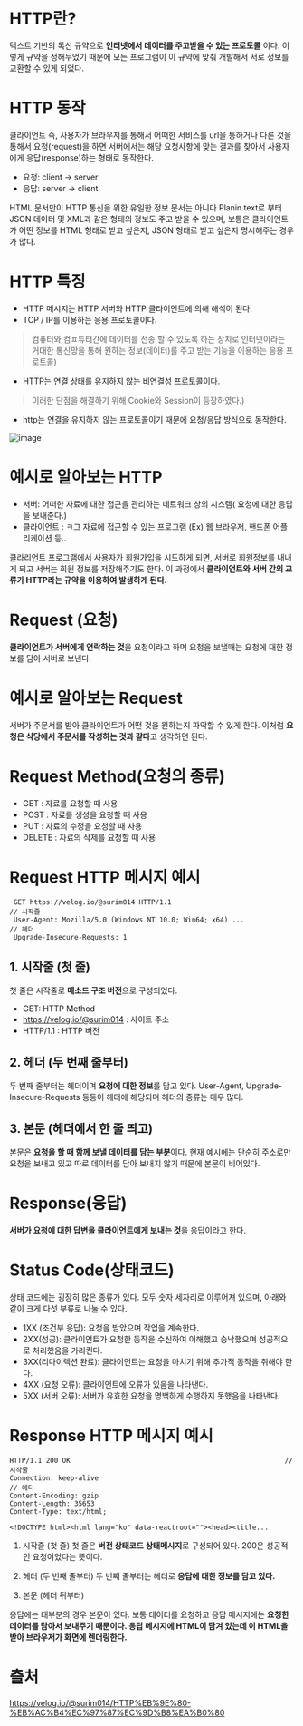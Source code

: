# HTTP란?
텍스트 기반의 톡신 규약으로 **인터넷에서 데이터를 주고받을 수 있는 프로토콜** 이다. 이렇게
규약을 정해두었기 때문에 모든 프로그램이 이 규약에 맞춰 개발해서 서로 정보를 교환할 수 있게 되었다.

# HTTP 동작
클라이언트 즉, 사용자가 브라우저를 통해서 어떠한 서비스를 url을 통하거나 다른 것을 통해서 요청(request)을 하면
서버에서는 해당 요청사항에 맞는 결과를 찾아서 사용자에게 응답(response)하는 형태로 동작한다.

  - 요청: client -> server
  - 응답: server -> client

HTML 문서만이 HTTP 통신을 위한 유일한 정보 문서는 아니다
Planin text로 부터 JSON 데이터 및 XML과 같은 형태의 정보도 주고 받을 수 있으며, 보통은
클라이언트가 어떤 정보를 HTML 형태로 받고 싶은지, JSON 형태로 받고 싶은지 명시해주는 경우가 많다.

# HTTP 특징
- HTTP 메시지는 HTTP 서버와 HTTP 클라이언트에 의해 해석이 된다.
- TCP / IP를 이용하는 응용 프로토콜이다.
> 컴퓨터와 컴ㅍ튜터간에 데이터를 전송 할 수 있도록 하는 장치로 인터넷이라는 거대한 통신망을 통해 원하는 정보(데이터)를 주고 받는 기능을 이용하는 응용 프로토콜)

- HTTP는 연결 상태를 유지하지 않는 비연결성 프로토콜이다.

> 이러한 단점을 해결하기 위해 Cookie와 Session이 등장하였다.)

- http는 연결을 유지하지 않는 프로토콜이기 때문에 요청/응답 방식으로 동작한다.

![image](https://user-images.githubusercontent.com/41848169/151778188-f3a447cf-3c61-407c-a95e-af11dd5da5e2.png)


# 예시로 알아보는 HTTP
- 서버: 어떠한 자료에 대한 접근을 관리하는 네트워크 상의 시스템( 요청에 대한 응답을 보내준다.)
- 클라이언트 : ㅋ그 자료에 접근할 수 있는 프로그램 (Ex) 웹 브라우저, 핸드폰 어플리케이션 등..

클라리언트 프로그램에서 사용자가 회원가입을 시도하게 되면, 서버로 회원정보를 내내게 되고
서버는 회원 정보를 저장해주기도 한다. 이 과정에서 **클라이언트와 서버 간의 교류가 HTTP라는 규약을 이용하여 발생하게 된다.**

# Request (요청)
**클라이언트가 서버에게 연락하는 것**을 요청이라고 하며 요청을 보낼때는 요청에 대한 정보를 담아 서버로 보낸다.

# 예시로 알아보는 Request
서버가 주문서를 받아 클라이언트가 어떤 것을 원하는지 파악할 수 있게 한다. 이처럼 **요청은 식당에서 주문서를 작성하는 것과 같다**고 생각하면 된다.

# Request Method(요청의 종류)
 -  GET : 자료를 요청할 때 사용
 -  POST : 자료를 생성을 요청할 때 사용
 -  PUT : 자료의 수정을 요청할 때 사용
 -  DELETE : 자료의 삭제를 요청할 때 사용

# Request HTTP 메시지 예시
```
 GET https://velog.io/@surim014 HTTP/1.1								// 시작줄
 User-Agent: Mozilla/5.0 (Windows NT 10.0; Win64; x64) ...			  // 헤더
 Upgrade-Insecure-Requests: 1
```
## 1. 시작줄 (첫 줄)
첫 줄은 시작줄로 **메소드 구조 버전**으로 구성되었다.
  - GET: HTTP Method
  - https://velog.io/@surim014 : 사이트 주소
  - HTTP/1.1 : HTTP 버전

## 2. 헤더 (두 번째 줄부터)
두 번째 줄부터는 헤더이며 **요청에 대한 정보**를 담고 있다. User-Agent, Upgrade-Insecure-Requests 등등이 헤더에 해당되며 헤더의 종류는 매우 많다.

## 3. 본문 (헤더에서 한 줄 띄고)
본문은 **요청을 할 때 함께 보낼 데이터를 담는 부분**이다. 현재 예시에는 단순히 주소로만 요청을 보내고 있고 따로 데이터를 담아 보내지 않기 때문에 본문이 비어있다.

# Response(응답)
**서버가 요청에 대한 답변을 클라이언트에게 보내는 것**을 응답이라고 한다.

# Status Code(상태코드)
상태 코드에는 굉장히 많은 종류가 있다. 모두 숫자 세자리로 이루어져 있으며, 아래와 같이 크게 다섯 부류로 나눌 수 있다.
  - 1XX (조건부 응답): 요청을 받았으며 작업을 계속한다.
  - 2XX(성공): 클라이언트가 요청한 동작을 수신하여 이해했고 승낙했으며 성공적으로 처리했음을 가리킨다.
  - 3XX(리다이렉션 완료): 클라이언트는 요청을 마치기 위해 추가적 동작을 취해야 한다.
  - 4XX (요청 오류): 클라이언트에 오류가 있음을 나타낸다.
  - 5XX (서버 오류): 서버가 유효한 요청을 명백하게 수행하지 못했음을 나타낸다.

# Response HTTP 메시지 예시
```
HTTP/1.1 200 OK														// 시작줄
Connection: keep-alive												 // 헤더
Content-Encoding: gzip												 
Content-Length: 35653
Content-Type: text/html;

<!DOCTYPE html><html lang="ko" data-reactroot=""><head><title...
```
1. 시작줄 (첫 줄)
첫 줄은 **버전 상태코드 상태메시지**로 구성되어 있다. 200은 성공적인 요청이었다는 뜻이다.

2. 헤더 (두 번째 줄부터)
두 번째 줄부터는 헤더로 **응답에 대한 정보를 담고 있다.**

3. 본문 (헤더 뒤부터)

응답에는 대부분의 경우 본문이 있다. 보통 데이터를 요청하고 응답 메시지에는 **요청한 데이터를 담아서 보내주기 때문이다. 응답 메시지에 HTML이 담겨 있는데 이  HTML을 받아
브라우저가 화면에 렌더링한다.**

# 츨처
https://velog.io/@surim014/HTTP%EB%9E%80-%EB%AC%B4%EC%97%87%EC%9D%B8%EA%B0%80
